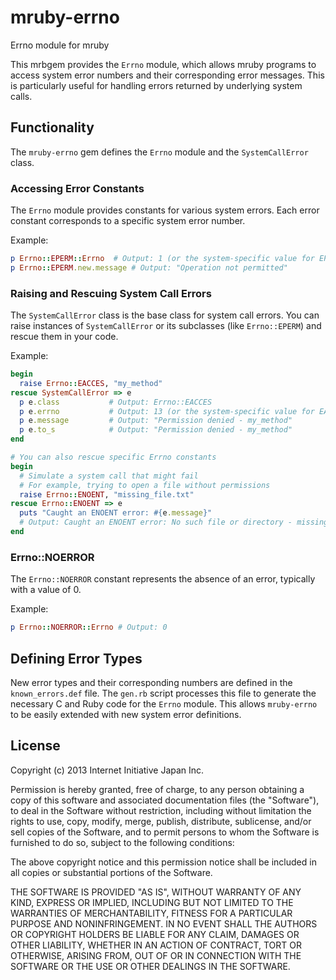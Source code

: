 # mruby-errno

Errno module for mruby

This mrbgem provides the `Errno` module, which allows mruby programs to access system error numbers and their corresponding error messages. This is particularly useful for handling errors returned by underlying system calls.

## Functionality

The `mruby-errno` gem defines the `Errno` module and the `SystemCallError` class.

### Accessing Error Constants

The `Errno` module provides constants for various system errors. Each error constant corresponds to a specific system error number.

Example:

```ruby
p Errno::EPERM::Errno  # Output: 1 (or the system-specific value for EPERM)
p Errno::EPERM.new.message # Output: "Operation not permitted"
```

### Raising and Rescuing System Call Errors

The `SystemCallError` class is the base class for system call errors. You can raise instances of `SystemCallError` or its subclasses (like `Errno::EPERM`) and rescue them in your code.

Example:

```ruby
begin
  raise Errno::EACCES, "my_method"
rescue SystemCallError => e
  p e.class           # Output: Errno::EACCES
  p e.errno           # Output: 13 (or the system-specific value for EACCES)
  p e.message         # Output: "Permission denied - my_method"
  p e.to_s            # Output: "Permission denied - my_method"
end

# You can also rescue specific Errno constants
begin
  # Simulate a system call that might fail
  # For example, trying to open a file without permissions
  raise Errno::ENOENT, "missing_file.txt"
rescue Errno::ENOENT => e
  puts "Caught an ENOENT error: #{e.message}"
  # Output: Caught an ENOENT error: No such file or directory - missing_file.txt
end
```

### Errno::NOERROR

The `Errno::NOERROR` constant represents the absence of an error, typically with a value of 0.

Example:

```ruby
p Errno::NOERROR::Errno # Output: 0
```

## Defining Error Types

New error types and their corresponding numbers are defined in the `known_errors.def` file. The `gen.rb` script processes this file to generate the necessary C and Ruby code for the `Errno` module. This allows `mruby-errno` to be easily extended with new system error definitions.

## License

Copyright (c) 2013 Internet Initiative Japan Inc.

Permission is hereby granted, free of charge, to any person obtaining a
copy of this software and associated documentation files (the "Software"),
to deal in the Software without restriction, including without limitation
the rights to use, copy, modify, merge, publish, distribute, sublicense,
and/or sell copies of the Software, and to permit persons to whom the
Software is furnished to do so, subject to the following conditions:

The above copyright notice and this permission notice shall be included in
all copies or substantial portions of the Software.

THE SOFTWARE IS PROVIDED "AS IS", WITHOUT WARRANTY OF ANY KIND, EXPRESS OR
IMPLIED, INCLUDING BUT NOT LIMITED TO THE WARRANTIES OF MERCHANTABILITY,
FITNESS FOR A PARTICULAR PURPOSE AND NONINFRINGEMENT. IN NO EVENT SHALL THE
AUTHORS OR COPYRIGHT HOLDERS BE LIABLE FOR ANY CLAIM, DAMAGES OR OTHER
LIABILITY, WHETHER IN AN ACTION OF CONTRACT, TORT OR OTHERWISE, ARISING
FROM, OUT OF OR IN CONNECTION WITH THE SOFTWARE OR THE USE OR OTHER
DEALINGS IN THE SOFTWARE.
